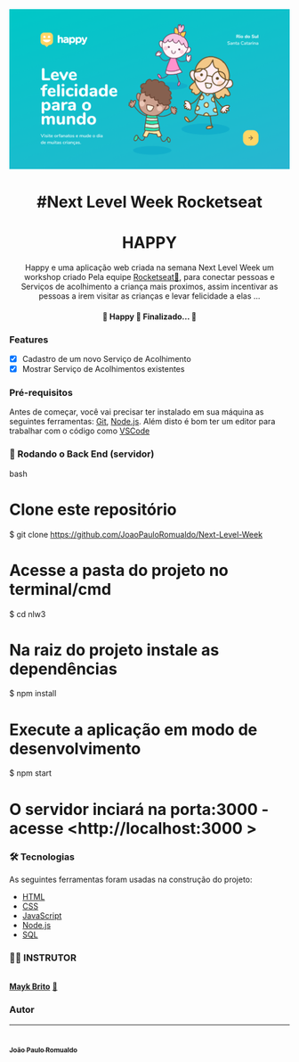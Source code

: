 <img src="./public/images/Home.png" />

<h1 align="center">#Next Level Week Rocketseat</h1>

<h1 align="center">
    HAPPY
</h1>
<p align="center">
    Happy e uma aplicação web criada na semana Next Level Week um workshop criado  Pela equipe <a href="https://blog.rocketseat.com.br/author/thiago//" title="Rocketseat">Rocketseat🚀</a>,  para conectar pessoas e Serviços de acolhimento a criança mais proximos, assim incentivar as pessoas a irem visitar as crianças e levar felicidade a elas ...
</p>    

<h4 align="center"> 
	🚧  Happy 🚀 Finalizado...  🚧
</h4>

### Features

- [x] Cadastro de um novo Serviço de Acolhimento
- [x] Mostrar Serviço de Acolhimentos existentes

### Pré-requisitos

Antes de começar, você vai precisar ter instalado em sua máquina as seguintes ferramentas:
[Git](https://git-scm.com), [Node.js](https://nodejs.org/en/). 
Além disto é bom ter um editor para trabalhar com o código como [VSCode](https://code.visualstudio.com/)

### 🎲 Rodando o Back End (servidor)

bash
# Clone este repositório
$ git clone <https://github.com/JoaoPauloRomualdo/Next-Level-Week>

# Acesse a pasta do projeto no terminal/cmd
$ cd nlw3

# Na raiz do projeto instale as dependências
$ npm install

# Execute a aplicação em modo de desenvolvimento
$ npm start

# O servidor inciará na porta:3000 - acesse <http://localhost:3000 >

### 🛠 Tecnologias

As seguintes ferramentas foram usadas na construção do projeto:

- [HTML](https://developer.mozilla.org/pt-BR/docs/Web/HTML)
- [CSS](https://developer.mozilla.org/pt-BR/docs/Web/CSS)
- [JavaScript](https://developer.mozilla.org/pt-BR/search?q=JavaScript)
- [Node.js](https://nodejs.org/en/)
- [SQL](https://www.sqlite.org/index.html)

### 🦹‍♂️ INSTRUTOR
<a href="https://github.com/maykbrito">
 <img style="border-radius: 50%;" src="https://avatars2.githubusercontent.com/u/6643122?s=400&u=1e9e1f04b76fb5374e6a041f5e41dce83f3b5d92&v=" width="100px;" alt=""/>
 <br />
 <strong><b>Mayk Brito</b></strong></a> <a href="https://blog.rocketseat.com.br/author/thiago//" title="Rocketseat">🚀</a>



### Autor
---
<a href="https://github.com/JoaoPauloRomualdo">
 <img style="border-radius: 50%;" src="https://avatars2.githubusercontent.com/u/61504262?s=460&u=ec40413254835cc7456fbf43e06ae740fceac2bb&v=4" width="100px;" alt=""/>
 <br />
 <sub><b>João Paulo Romualdo</b></sub></a>
